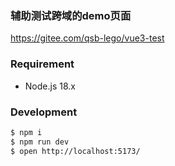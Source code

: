 ### 辅助测试跨域的demo页面

https://gitee.com/qsb-lego/vue3-test

### Requirement

- Node.js 18.x

### Development

```bash
$ npm i
$ npm run dev
$ open http://localhost:5173/
```


